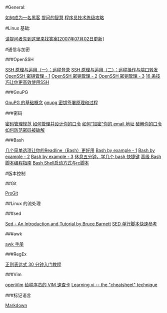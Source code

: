 
#General:

[如何成为一名黑客](http://translations.readthedocs.org/en/latest/hacker_howto.html)
[提问的智慧](http://www.beiww.com/doc/oss/smart-questions.html)
[程序员技术练级攻略](http://coolshell.cn/articles/4990.html)

#Linux 基础:

[请提问者先到这里来找答案[2007年07月02日更新]](http://www.linuxsir.org/bbs/thread108946.html)

#通信与加密

###OpenSSH

[SSH 原理与运用（一）：远程登录](http://www.ruanyifeng.com/blog/2011/12/ssh_remote_login.html)
[SSH 原理与运用（二）：远程操作与端口转发](http://www.ruanyifeng.com/blog/2011/12/ssh_port_forwarding.html)
[OpenSSH 密钥管理 - 1](http://www.ibm.com/developerworks/cn/linux/security/openssh/part1/index.html)
[OpenSSH 密钥管理 - 2](http://www.ibm.com/developerworks/cn/linux/security/openssh/part2/index.html)
[OpenSSH 密钥管理 - 3](http://www.ibm.com/developerworks/cn/linux/security/openssh/part3/index.html)
[16 条技巧让你更高效使用SSH](http://heikezhi.com/2011/08/26/ssh-productivity-tips/)

###GnuPG

[GnuPG 的基础概念](http://shell909090.com/blog/2011/09/gnupg%E7%9A%84%E5%9F%BA%E7%A1%80%E6%A6%82%E5%BF%B5/)
[gnupg 密钥签署原理和过程](http://shell909090.com/blog/2011/09/gnupg%e5%af%86%e9%92%a5%e7%ad%be%e7%bd%b2%e5%8e%9f%e7%90%86%e5%92%8c%e8%bf%87%e7%a8%8b/)

###密码

[密码管理规范](http://shell909090.com/blog/2011/09/%E5%AF%86%E7%A0%81%E7%AE%A1%E7%90%86%E8%A7%84%E8%8C%83/)
[如何管理并设计你的口令](http://coolshell.cn/articles/2428.html)
[如何“加密”你的 email 地址](http://coolshell.cn/articles/3595.html)
[破解你的口令](http://coolshell.cn/articles/3801.html)
[如何防范密码被破解](http://coolshell.cn/articles/2078.html)

###Bash

[几个简单选项让你的Readline（Bash）更好用](http://heikezhi.com/2011/09/14/simple-readline-configuration-make-bash-more-friendly/)
[Bash by example - 1](http://www.ibm.com/developerworks/linux/library/l-bash/index.html)
[Bash by example - 2](http://www.ibm.com/developerworks/linux/library/l-bash2/index.html)
[Bash by example - 3](http://www.ibm.com/developerworks/linux/library/l-bash3/index.html)
[休息五分钟，学几个 bash 快捷键](http://roclinux.cn/?p=864)
[高级 Bash 脚本编程指南](http://www.linuxsir.org/main/doc/abs/abs3.7cnhtm/index.html)
[Bash Shell启动方式与rc脚本](https://gist.github.com/1564928)

#版本控制

##Git

[ProGit](http://progit.org/book/zh/)

##Linux 的流处理

###sed

[Sed - An Introduction and Tutorial by Bruce Barnett](http://www.grymoire.com/Unix/Sed.html)
[SED 单行脚本快速参考](http://sed.sourceforge.net/sed1line_zh-CN.html)

###awk

[awk 手册](http://luy.li/data/awk.html)

###RegEx

[正则表达式 30 分钟入门教程](http://deerchao.net/tutorials/regex/regex.htm)

###Vim

[openVim](http://www.openvim.com/)
[给程序员的 VIM 速查卡](http://coolshell.cn/articles/5479.html)
[Learning vi -- the "cheatsheet" technique](http://www.gentoo.org/doc/en/vi-guide.xml)

###标记语言

[Markdown](http://daringfireball.net/projects/markdown/)
